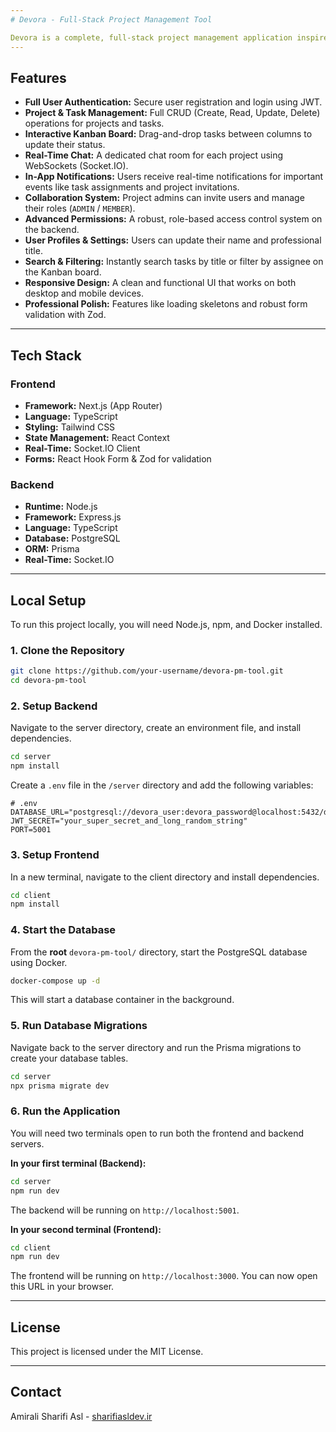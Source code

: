 ```yaml
---
# Devora - Full-Stack Project Management Tool

Devora is a complete, full-stack project management application inspired by tools like Trello and Asana. It allows users to manage projects, organize tasks in an interactive Kanban board, and collaborate with team members in real-time. This project was built from scratch to demonstrate a wide range of modern web development skills.
---
```


## Features

- **Full User Authentication:** Secure user registration and login using JWT.
- **Project & Task Management:** Full CRUD (Create, Read, Update, Delete) operations for projects and tasks.
- **Interactive Kanban Board:** Drag-and-drop tasks between columns to update their status.
- **Real-Time Chat:** A dedicated chat room for each project using WebSockets (Socket.IO).
- **In-App Notifications:** Users receive real-time notifications for important events like task assignments and project invitations.
- **Collaboration System:** Project admins can invite users and manage their roles (`ADMIN` / `MEMBER`).
- **Advanced Permissions:** A robust, role-based access control system on the backend.
- **User Profiles & Settings:** Users can update their name and professional title.
- **Search & Filtering:** Instantly search tasks by title or filter by assignee on the Kanban board.
- **Responsive Design:** A clean and functional UI that works on both desktop and mobile devices.
- **Professional Polish:** Features like loading skeletons and robust form validation with Zod.

---

## Tech Stack

### **Frontend**

- **Framework:** Next.js (App Router)
- **Language:** TypeScript
- **Styling:** Tailwind CSS
- **State Management:** React Context
- **Real-Time:** Socket.IO Client
- **Forms:** React Hook Form & Zod for validation

### **Backend**

- **Runtime:** Node.js
- **Framework:** Express.js
- **Language:** TypeScript
- **Database:** PostgreSQL
- **ORM:** Prisma
- **Real-Time:** Socket.IO

---

## Local Setup

To run this project locally, you will need Node.js, npm, and Docker installed.

### 1\. Clone the Repository

```bash
git clone https://github.com/your-username/devora-pm-tool.git
cd devora-pm-tool
```

### 2\. Setup Backend

Navigate to the server directory, create an environment file, and install dependencies.

```bash
cd server
npm install
```

Create a `.env` file in the `/server` directory and add the following variables:

```
# .env
DATABASE_URL="postgresql://devora_user:devora_password@localhost:5432/devora_db"
JWT_SECRET="your_super_secret_and_long_random_string"
PORT=5001
```

### 3\. Setup Frontend

In a new terminal, navigate to the client directory and install dependencies.

```bash
cd client
npm install
```

### 4\. Start the Database

From the **root** `devora-pm-tool/` directory, start the PostgreSQL database using Docker.

```bash
docker-compose up -d
```

This will start a database container in the background.

### 5\. Run Database Migrations

Navigate back to the server directory and run the Prisma migrations to create your database tables.

```bash
cd server
npx prisma migrate dev
```

### 6\. Run the Application

You will need two terminals open to run both the frontend and backend servers.

**In your first terminal (Backend):**

```bash
cd server
npm run dev
```

The backend will be running on `http://localhost:5001`.

**In your second terminal (Frontend):**

```bash
cd client
npm run dev
```

The frontend will be running on `http://localhost:3000`. You can now open this URL in your browser.

---

## License

This project is licensed under the MIT License.

---

## Contact

Amirali Sharifi Asl - [sharifiasldev.ir](https://sharifiasldev.ir)
